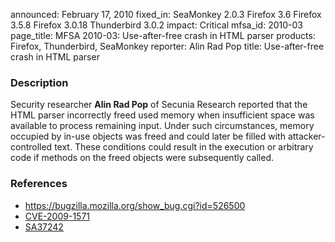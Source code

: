 announced: February 17, 2010
fixed_in: SeaMonkey 2.0.3
          Firefox 3.6
          Firefox 3.5.8
          Firefox 3.0.18
          Thunderbird 3.0.2
impact: Critical
mfsa_id: 2010-03
page_title: MFSA 2010-03: Use-after-free crash in HTML parser
products: Firefox, Thunderbird, SeaMonkey
reporter: Alin Rad Pop
title: Use-after-free crash in HTML parser

<h3>Description</h3>

<p>Security researcher <strong>Alin Rad Pop</strong> of Secunia
Research reported that the HTML parser incorrectly freed used memory
when insufficient space was available to process remaining input.
Under such circumstances, memory occupied by in-use objects was freed
and could later be filled with attacker-controlled text.  These
conditions could result in the execution or arbitrary code if methods
on the freed objects were subsequently called.</p>

<h3>References</h3>

<ul>
  <li><a href="https://bugzilla.mozilla.org/show_bug.cgi?id=526500">https://bugzilla.mozilla.org/show_bug.cgi?id=526500</a></li>
  <li><a class="ex-ref" href="http://cve.mitre.org/cgi-bin/cvename.cgi?name=CVE-2009-1571">CVE-2009-1571</a></li>
  <li><a class="ex-ref" href="http://secunia.com/advisories/37242">SA37242</a></li>
</ul>




